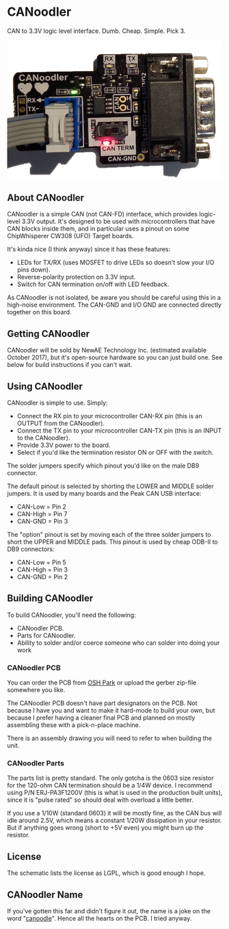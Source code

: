 # CANoodler #
CAN to 3.3V logic level interface. Dumb. Cheap. Simple. Pick 3.

![](CANoodler_assembled.png)

## About CANoodler ##

CANoodler is a simple CAN (not CAN-FD) interface, which provides logic-level 3.3V output. It's designed to be used with microcontrollers that have CAN blocks inside them, and in particular uses a pinout on some ChipWhisperer CW308 (UFO) Target boards.

It's kinda nice (I think anyway) since it has these features:

* LEDs for TX/RX (uses MOSFET to drive LEDs so doesn't slow your I/O pins down).
* Reverse-polarity protection on 3.3V input.
* Switch for CAN termination on/off with LED feedback.

As CANoodler is not isolated, be aware you should be careful using this in a high-noise environment. The CAN-GND and I/O GND are connected directly together on this board.

## Getting CANoodler ##

CANoodler will be sold by NewAE Technology Inc. (estimated available October 2017), but it's open-source hardware so you can just build one. See below for build instructions if you can't wait.

## Using CANoodler ##

CANoodler is simple to use. Simply:

* Connect the RX pin to your microcontroller CAN-RX pin (this is an OUTPUT from the CANoodler).
* Connect the TX pin to your microcontroller CAN-TX pin (this is an INPUT to the CANoodler).
* Provide 3.3V power to the board.
* Select if you'd like the termination resistor ON or OFF with the switch.

The solder jumpers specify which pinout you'd like on the male DB9 connector.

The default pinout is selected by shorting the LOWER and MIDDLE solder jumpers. It is used by many boards and the Peak CAN USB interface:

* CAN-Low = Pin 2
* CAN-High = Pin 7
* CAN-GND = Pin 3

The "option" pinout is set by moving each of the three solder jumpers to short the UPPER and MIDDLE pads. This pinout is used by cheap ODB-II to DB9 connectors:

* CAN-Low = Pin 5
* CAN-High = Pin 3
* CAN-GND = Pin 2

## Building CANoodler ##

To build CANoodler, you'll need the following:

* CANoodler PCB.
* Parts for CANoodler.
* Ability to solder and/or coerce someone who can solder into doing your work

### CANoodler PCB ###

You can order the PCB from [OSH Park](https://oshpark.com/projects/aEDxzHX4) or upload the gerber zip-file somewhere you like.

The CANoodler PCB doesn't have part designators on the PCB. Not because I have you and want to make it hard-mode to build your own, but because I prefer having a cleaner final PCB and planned on mostly assembling these with a pick-n-place machine.

There is an assembly drawing you will need to refer to when building the unit.

### CANoodler Parts ###

The parts list is pretty standard. The only gotcha is the 0603 size resistor for the 120-ohm CAN termination should be a 1/4W device. I recommend using P/N ERJ-PA3F1200V (this is what is used in the production built units), since it is "pulse rated" so should deal with overload a little better. 

If you use a 1/10W (standard 0603) it will be mostly fine, as the CAN bus will idle around 2.5V, which means a constant 1/20W dissipation in your resistor. But if anything goes wrong (short to +5V even) you might burn up the resistor.

## License ##

The schematic lists the license as LGPL, which is good enough I hope. 

## CANoodler Name ##

If you've gotten this far and didn't figure it out, the name is a joke on the word "[canoodle](https://www.merriam-webster.com/dictionary/canoodle)". Hence all the hearts on the PCB. I tried anyway.